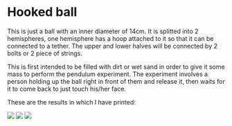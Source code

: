 # Hooked ball

This is just a ball with an inner diameter of 14cm. It is splitted into 2 hemispheres, one hemisphere has a hoop attached to it so that it can be connected to a tether. The upper and lower halves will be connected by 2 bolts or 2 piece of strings.

This is first intended to be filled with dirt or wet sand in order to give it some mass to perform the pendulum experiment. The experiment involves a person holding up the ball right in front of them and release it, then waits for it to come back to just touch his/her face.

These are the results in which I have printed:

![](https://imgur.com/SNvZiXL.jpg)
![](https://imgur.com/CwoIEgG.jpg)
![](https://imgur.com/VCgczzB.jpg)

